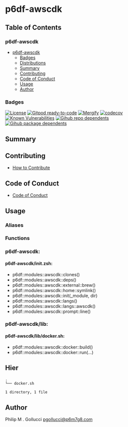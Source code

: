 # p6df-awscdk

## Table of Contents


### p6df-awscdk
- [p6df-awscdk](#p6df-awscdk)
  - [Badges](#badges)
  - [Distributions](#distributions)
  - [Summary](#summary)
  - [Contributing](#contributing)
  - [Code of Conduct](#code-of-conduct)
  - [Usage](#usage)
  - [Author](#author)

### Badges

[![License](https://img.shields.io/badge/License-Apache%202.0-yellowgreen.svg)](https://opensource.org/licenses/Apache-2.0)
[![Gitpod ready-to-code](https://img.shields.io/badge/Gitpod-ready--to--code-blue?logo=gitpod)](https://gitpod.io/#https://github.com/p6m7g8/p6df-awscdk)
[![Mergify](https://img.shields.io/endpoint.svg?url=https://gh.mergify.io/badges/p6m7g8/p6df-awscdk/&style=flat)](https://mergify.io)
[![codecov](https://codecov.io/gh/p6m7g8/p6df-awscdk/branch/master/graph/badge.svg?token=14Yj1fZbew)](https://codecov.io/gh/p6m7g8/p6df-awscdk)
[![Known Vulnerabilities](https://snyk.io/test/github/p6m7g8/p6df-awscdk/badge.svg?targetFile=package.json)](https://snyk.io/test/github/p6m7g8/p6df-awscdk?targetFile=package.json)
[![Gihub repo dependents](https://badgen.net/github/dependents-repo/p6m7g8/p6df-awscdk)](https://github.com/p6m7g8/p6df-awscdk/network/dependents?dependent_type=REPOSITORY)
[![Gihub package dependents](https://badgen.net/github/dependents-pkg/p6m7g8/p6df-awscdk)](https://github.com/p6m7g8/p6df-awscdk/network/dependents?dependent_type=PACKAGE)

## Summary

## Contributing

- [How to Contribute](CONTRIBUTING.md)

## Code of Conduct

- [Code of Conduct](https://github.com/p6m7g8/.github/blob/master/CODE_OF_CONDUCT.md)

## Usage


### Aliases


### Functions

### p6df-awscdk:

#### p6df-awscdk/init.zsh:

- p6df::modules::awscdk::clones()
- p6df::modules::awscdk::deps()
- p6df::modules::awscdk::external::brew()
- p6df::modules::awscdk::home::symlink()
- p6df::modules::awscdk::init(_module, dir)
- p6df::modules::awscdk::langs()
- p6df::modules::awscdk::langs::awscdk()
- p6df::modules::awscdk::prompt::line()


### p6df-awscdk/lib:

#### p6df-awscdk/lib/docker.sh:

- p6df::modules::awscdk::docker::build()
- p6df::modules::awscdk::docker::run(...)



## Hier
```text
.
└── docker.sh

1 directory, 1 file
```
## Author

Philip M . Gollucci <pgollucci@p6m7g8.com>
